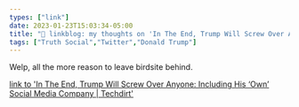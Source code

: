 ```yaml
---
types: ["link"]
date: 2023-01-23T15:03:34-05:00
title: "🔗 linkblog: my thoughts on 'In The End, Trump Will Screw Over Anyone: Including His ‘Own’ Social Media Company | Techdirt'"
tags: ["Truth Social","Twitter","Donald Trump"]
---
```

Welp, all the more reason to leave birdsite behind.  
 

[link to 'In The End, Trump Will Screw Over Anyone: Including His ‘Own’ Social Media Company | Techdirt'](https://www.techdirt.com/2023/01/23/in-the-end-trump-will-screw-over-anyone-including-his-own-social-media-company/)
